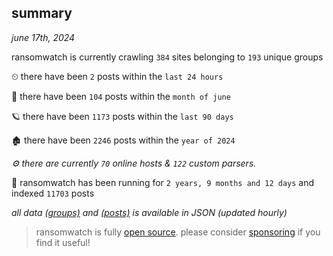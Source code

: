 
## summary
_june 17th, 2024_

ransomwatch is currently crawling `384` sites belonging to `193` unique groups

⏲ there have been `2` posts within the `last 24 hours`

🦈 there have been `104` posts within the `month of june`

🪐 there have been `1173` posts within the `last 90 days`

🏚 there have been `2246` posts within the `year of 2024`

_⚙️ there are currently `70` online hosts & `122` custom parsers._

🦕 ransomwatch has been running for `2 years, 9 months and 12 days` and indexed `11703` posts

_all data  [(groups)](http://ransomwhat.telemetry.ltd/groups) and [(posts)](http://ransomwhat.telemetry.ltd/posts) is available in JSON (updated hourly)_

> ransomwatch is fully [open source](https://github.com/joshhighet/ransomwatch#ransomwatch--). please consider [sponsoring](https://github.com/sponsors/joshhighet) if you find it useful!
